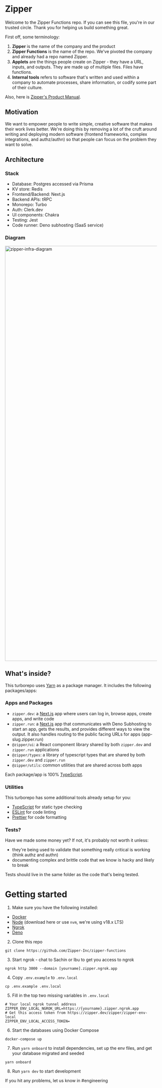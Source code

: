 # Zipper

Welcome to the Zipper Functions repo. If you can see this file, you're in our trusted circle. Thank you for helping us build something great.

First off, some terminology:

1. **Zipper** is the name of the company and the product
2. **Zipper Functions** is the name of the repo. We've pivoted the company and already had a repo named Zipper.
3. **Applets** are the things people create on Zipper - they have a URL, inputs, and outputs. They are made up of multiple files. Files have functions.
4. **Internal tools** refers to software that's written and used within a company to automate processes, share information, or codify some part of their culture.

Also, here is [Zipper's Product Manual](https://www.notion.so/zipper-inc/Documentation-f1c584a926c74fbfa70850f2a461c7d4#ef8d434a16844e18bf25d8704ac60413).

## Motivation

We want to empower people to write simple, creative software that makes their work lives better. We're doing this by removing a lot of the cruft around writing and deploying modern software (frontend frameworks, complex integrations, and authz/authn) so that people can focus on the problem they want to solve.

## Architecture
### Stack
- Database: Postgres accessed via Prisma
- KV store: Redis
- Frontend/Backend: Next.js
- Backend APIs: tRPC
- Monorepo: Turbo
- Auth: Clerk.dev
- UI components: Chakra
- Testing: Jest
- Code runner: Deno subhosting (SaaS service)

### Diagram
<img width="1370" alt="zipper-infra-diagram" src="https://github.com/Zipper-Inc/zipper-functions/assets/1039639/c8d6899e-de27-47ab-b6e4-efe6a3e79be0">

## What's inside?

This turborepo uses [Yarn](https://classic.yarnpkg.com/) as a package manager. It includes the following packages/apps:

### Apps and Packages

- `zipper.dev`: a [Next.js](https://nextjs.org/) app where users can log in, browse apps, create apps, and write code
- `zipper.run`: a [Next.js](https://nextjs.org/) app that communicates with Deno Subhosting to start an app, gets the results, and provides different ways to view the output. It also handles routing to the public facing URLs for apps (app-slug.zipper.run)
- `@zipper/ui`: a React component library shared by both `zipper.dev` and `zipper.run` applications
- `@zipper/types`: a library of typescript types that are shared by both `zipper.dev` and `zipper.run`
- `@zipper/utils`: common utilities that are shared across both apps

Each package/app is 100% [TypeScript](https://www.typescriptlang.org/).

### Utilities

This turborepo has some additional tools already setup for you:

- [TypeScript](https://www.typescriptlang.org/) for static type checking
- [ESLint](https://eslint.org/) for code linting
- [Prettier](https://prettier.io) for code formatting

### Tests?

Have we made some money yet? If not, it's probably not worth it unless:

- they're being used to validate that something really critical is working (think authz and authn)
- documenting complex and brittle code that we know is hacky and likely to break

Tests should live in the same folder as the code that's being tested.

# Getting started

1. Make sure you have the following installed:
 - [Docker](https://docs.docker.com/engine/install/)
 - [Node](https://nodejs.org/en/download) (download here or use `nvm`, we're using v18.x LTS)
 - [Ngrok](https://ngrok.com/download)
 - [Deno](https://deno.com/manual@v1.34.1/getting_started/installation)
   
2. Clone this repo
```
git clone https://github.com/Zipper-Inc/zipper-functions
```
3. Start ngrok - chat to Sachin or Ibu to get you access to ngrok
```
ngrok http 3000 --domain [yourname].zipper.ngrok.app
```
4. Copy `.env.example` to `.env.local`
```
cp .env.example .env.local
```
5. Fill in the top two missing variables in `.env.local`
```
# Your local ngrok tunnel address
ZIPPER_ENV_LOCAL_NGROK_URL=https://{yourname}.zipper.ngrok.app
# Get this access token from https://zipper.dev/zipper/zipper-env-local
ZIPPER_ENV_LOCAL_ACCESS_TOKEN=
```
6. Start the databases using Docker Compose
```
docker-compose up
```
7. Run `yarn onboard` to install dependencies, set up the env files, and get your database migrated and seeded
```
yarn onboard
```
8. Run `yarn dev` to start development

If you hit any problems, let us know in #engineering
